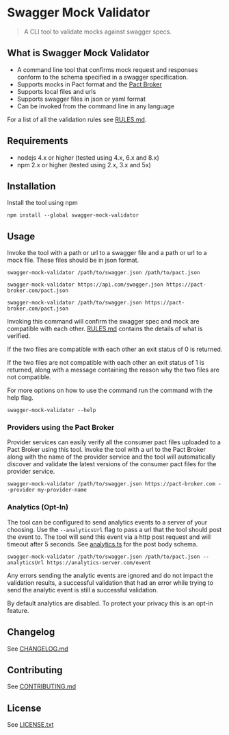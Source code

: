 # Swagger Mock Validator
> A CLI tool to validate mocks against swagger specs.

## What is Swagger Mock Validator
- A command line tool that confirms mock request and responses conform to the schema specified in a swagger specification.
- Supports mocks in Pact format and the [Pact Broker](https://github.com/bethesque/pact_broker)
- Supports local files and urls
- Supports swagger files in json or yaml format
- Can be invoked from the command line in any language

For a list of all the validation rules see [RULES.md](RULES.md).

## Requirements
- nodejs 4.x or higher (tested using 4.x, 6.x and 8.x)
- npm 2.x or higher (tested using 2.x, 3.x and 5x)

## Installation

Install the tool using npm
```
npm install --global swagger-mock-validator
```

## Usage
Invoke the tool with a path or url to a swagger file and a path or url to a mock file. These files should be in json format.
```
swagger-mock-validator /path/to/swagger.json /path/to/pact.json

swagger-mock-validator https://api.com/swagger.json https://pact-broker.com/pact.json

swagger-mock-validator /path/to/swagger.json https://pact-broker.com/pact.json
```

Invoking this command will confirm the swagger spec and mock are compatible with each other. [RULES.md](RULES.md) contains the details of what is verified.

If the two files are compatible with each other an exit status of 0 is returned.

If the two files are not compatible with each other an exit status of 1 is returned, along with a message containing the reason why the two files are not compatible.

For more options on how to use the command run the command with the help flag.
```
swagger-mock-validator --help
```

### Providers using the Pact Broker

Provider services can easily verify all the consumer pact files uploaded to a Pact Broker using this tool. Invoke the tool with a url to the Pact Broker along with the name of the provider service and the tool will automatically discover and validate the latest versions of the consumer pact files for the provider service.
```
swagger-mock-validator /path/to/swagger.json https://pact-broker.com --provider my-provider-name
```

### Analytics (Opt-In)

The tool can be configured to send analytics events to a server of your choosing. Use the `--analyticsUrl` flag to pass a url that the tool should post the event to. The tool will send this event via a http post request and will timeout after 5 seconds. See [analytics.ts](lib/swagger-mock-validator/analytics.ts) for the post body schema.

```
swagger-mock-validator /path/to/swagger.json /path/to/pact.json --analyticsUrl https://analytics-server.com/event
```

Any errors sending the analytic events are ignored and do not impact the validation results, a successful validation that had an error while trying to send the analytic event is still a successful validation.

By default analytics are disabled. To protect your privacy this is an opt-in feature.

## Changelog
See [CHANGELOG.md](CHANGELOG.md)

## Contributing
See [CONTRIBUTING.md](CONTRIBUTING.md)

## License
See [LICENSE.txt](LICENSE.txt)
